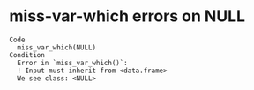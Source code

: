 # miss-var-which errors on NULL

    Code
      miss_var_which(NULL)
    Condition
      Error in `miss_var_which()`:
      ! Input must inherit from <data.frame>
      We see class: <NULL>

